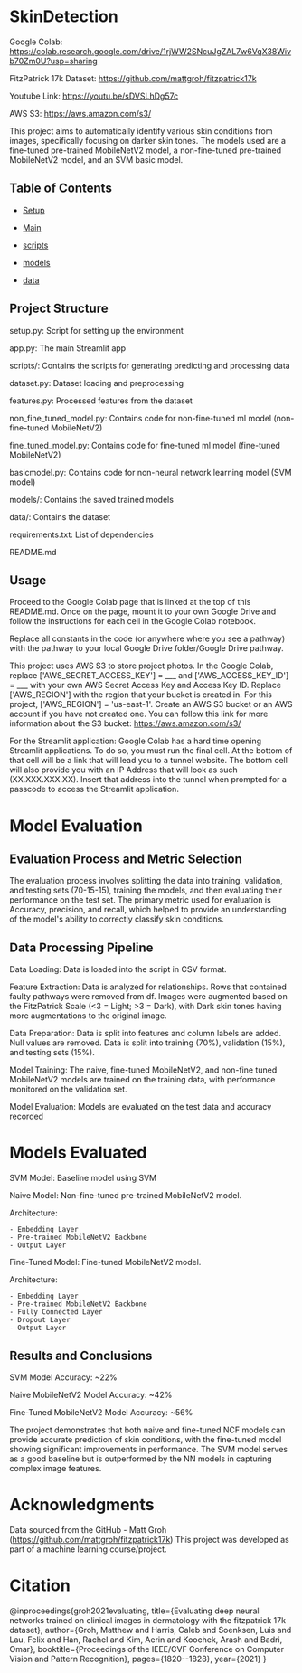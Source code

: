 # SkinDetection

Google Colab: https://colab.research.google.com/drive/1rjWW2SNcuJgZAL7w6VqX38Wivb70Zm0U?usp=sharing

FitzPatrick 17k Dataset: https://github.com/mattgroh/fitzpatrick17k

Youtube Link: https://youtu.be/sDVSLhDg57c

AWS S3: https://aws.amazon.com/s3/

This project aims to automatically identify various skin conditions from images, specifically focusing on darker skin tones. The models used are a fine-tuned pre-trained MobileNetV2 model, a non-fine-tuned pre-trained MobileNetV2 model, and an SVM basic model.

## Table of Contents

- [Setup](#setup)

- [Main](#main)

- [scripts](#scripts)

- [models](#models)

- [data](#data)

## Project Structure
setup.py: Script for setting up the environment

app.py: The main Streamlit app

scripts/: Contains the scripts for generating predicting and processing data

dataset.py: Dataset loading and preprocessing

features.py: Processed features from the dataset

non_fine_tuned_model.py: Contains code for non-fine-tuned ml model (non-fine-tuned MobileNetV2)

fine_tuned_model.py: Contains code for fine-tuned ml model (fine-tuned MobileNetV2)

basicmodel.py: Contains code for non-neural network learning model (SVM model)

models/: Contains the saved trained models

data/: Contains the dataset

requirements.txt: List of dependencies

README.md


## Usage
Proceed to the Google Colab page that is linked at the top of this README.md. Once on the page, mount it to your own Google Drive and follow the instructions for each cell in the Google Colab notebook.

Replace all constants in the code (or anywhere where you see a pathway) with the pathway to your local Google Drive folder/Google Drive pathway.

This project uses AWS S3 to store project photos. In the Google Colab, replace ['AWS_SECRET_ACCESS_KEY'] = ___ and ['AWS_ACCESS_KEY_ID'] = ___ with your own AWS Secret Access Key and Access Key ID. Replace ['AWS_REGION'] with the region that your bucket is created in. For this project, ['AWS_REGION'] = 'us-east-1'. Create an AWS S3 bucket or an AWS account if you have not created one. You can follow this link for more information about the S3 bucket: https://aws.amazon.com/s3/

For the Streamlit application: Google Colab has a hard time opening Streamlit applications. To do so, you must run the final cell. At the bottom of that cell will be a link that will lead you to a tunnel website. The bottom cell will also provide you with an IP Address that will look as such (XX.XXX.XXX.XX). Insert that address into the tunnel when prompted for a passcode to access the Streamlit application.

# Model Evaluation

## Evaluation Process and Metric Selection

The evaluation process involves splitting the data into training, validation, and testing sets (70-15-15), training the models, and then evaluating their performance on the test set. The primary metric used for evaluation is Accuracy, precision, and recall, which helped to provide an understanding of the model's ability to correctly classify skin conditions. 

## Data Processing Pipeline

Data Loading: Data is loaded into the script in CSV format.

Feature Extraction: Data is analyzed for relationships. Rows that contained faulty pathways were removed from df. Images were augmented based on the FitzPatrick Scale (<3 = Light; >3 = Dark), with Dark skin tones having more augmentations to the original image.

Data Preparation: Data is split into features and column labels are added. Null values are removed. Data is split into training (70%), validation (15%), and testing sets (15%).

Model Training: The naive, fine-tuned MobileNetV2, and non-fine tuned MobileNetV2 models are trained on the training data, with performance monitored on the validation set.

Model Evaluation: Models are evaluated on the test data and accuracy recorded

# Models Evaluated

SVM Model: Baseline model using SVM 

Naive Model: Non-fine-tuned pre-trained MobileNetV2 model.

  Architecture:
  
    - Embedding Layer
    - Pre-trained MobileNetV2 Backbone
    - Output Layer



Fine-Tuned Model: Fine-tuned MobileNetV2 model.

  Architecture:
    
    - Embedding Layer
    - Pre-trained MobileNetV2 Backbone
    - Fully Connected Layer
    - Dropout Layer
    - Output Layer

  
## Results and Conclusions
SVM Model Accuracy: ~22%

Naive MobileNetV2 Model Accuracy: ~42%

Fine-Tuned MobileNetV2 Model Accuracy: ~56%

The project demonstrates that both naive and fine-tuned NCF models can provide accurate prediction of skin conditions, with the fine-tuned model showing significant improvements in performance. The SVM model serves as a good baseline but is outperformed by the NN models in capturing complex image features.

# Acknowledgments
Data sourced from the GitHub - Matt Groh (https://github.com/mattgroh/fitzpatrick17k)
This project was developed as part of a machine learning course/project.

# Citation
@inproceedings{groh2021evaluating,
  title={Evaluating deep neural networks trained on clinical images in dermatology with the fitzpatrick 17k dataset},
  author={Groh, Matthew and Harris, Caleb and Soenksen, Luis and Lau, Felix and Han, Rachel and Kim, Aerin and Koochek, Arash and Badri, Omar},
  booktitle={Proceedings of the IEEE/CVF Conference on Computer Vision and Pattern Recognition},
  pages={1820--1828},
  year={2021}
}
